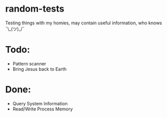 # random-tests
Testing things with my homies, may contain useful information, who knows ¯\\\_(ツ)\_/¯

# Todo:

- Pattern scanner
- Bring Jesus back to Earth

# Done:

- Query System Information
- Read/Write Process Memory
